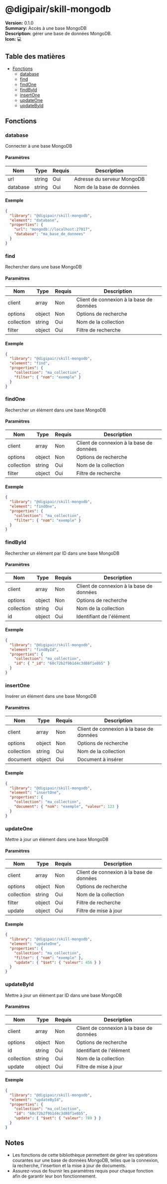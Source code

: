 # @digipair/skill-mongodb

**Version:** 0.1.0  
**Summary:** Accès à une base MongoDB  
**Description:** gérer une base de données MongoDB.  
**Icon:** 💻

## Table des matières

- [Fonctions](#fonctions)
  - [database](#database)
  - [find](#find)
  - [findOne](#findOne)
  - [findById](#findById)
  - [insertOne](#insertOne)
  - [updateOne](#updateOne)
  - [updateById](#updateById)

## Fonctions

### database

Connecter à une base MongoDB

#### Paramètres

| Nom      | Type   | Requis | Description                |
| -------- | ------ | ------ | -------------------------- |
| url      | string | Oui    | Adresse du serveur MongoDB |
| database | string | Oui    | Nom de la base de données  |

#### Exemple

```json
{
  "library": "@digipair/skill-mongodb",
  "element": "database",
  "properties": {
    "url": "mongodb://localhost:27017",
    "database": "ma_base_de_donnees"
  }
}
```

### find

Rechercher dans une base MongoDB

#### Paramètres

| Nom        | Type   | Requis | Description                              |
| ---------- | ------ | ------ | ---------------------------------------- |
| client     | array  | Non    | Client de connexion à la base de données |
| options    | object | Non    | Options de recherche                     |
| collection | string | Oui    | Nom de la collection                     |
| filter     | object | Oui    | Filtre de recherche                      |

#### Exemple

```json
{
  "library": "@digipair/skill-mongodb",
  "element": "find",
  "properties": {
    "collection": "ma_collection",
    "filter": { "nom": "exemple" }
  }
}
```

### findOne

Rechercher un élément dans une base MongoDB

#### Paramètres

| Nom        | Type   | Requis | Description                              |
| ---------- | ------ | ------ | ---------------------------------------- |
| client     | array  | Non    | Client de connexion à la base de données |
| options    | object | Non    | Options de recherche                     |
| collection | string | Oui    | Nom de la collection                     |
| filter     | object | Oui    | Filtre de recherche                      |

#### Exemple

```json
{
  "library": "@digipair/skill-mongodb",
  "element": "findOne",
  "properties": {
    "collection": "ma_collection",
    "filter": { "nom": "exemple" }
  }
}
```

### findById

Rechercher un élément par ID dans une base MongoDB

#### Paramètres

| Nom        | Type   | Requis | Description                              |
| ---------- | ------ | ------ | ---------------------------------------- |
| client     | array  | Non    | Client de connexion à la base de données |
| options    | object | Non    | Options de recherche                     |
| collection | string | Oui    | Nom de la collection                     |
| id         | object | Oui    | Identifiant de l'élément                 |

#### Exemple

```json
{
  "library": "@digipair/skill-mongodb",
  "element": "findById",
  "properties": {
    "collection": "ma_collection",
    "id": { "_id": "60c72b2f9b1d4c3d88f1e8b5" }
  }
}
```

### insertOne

Insérer un élément dans une base MongoDB

#### Paramètres

| Nom        | Type   | Requis | Description                              |
| ---------- | ------ | ------ | ---------------------------------------- |
| client     | array  | Non    | Client de connexion à la base de données |
| options    | object | Non    | Options de recherche                     |
| collection | string | Oui    | Nom de la collection                     |
| document   | object | Oui    | Document à insérer                       |

#### Exemple

```json
{
  "library": "@digipair/skill-mongodb",
  "element": "insertOne",
  "properties": {
    "collection": "ma_collection",
    "document": { "nom": "exemple", "valeur": 123 }
  }
}
```

### updateOne

Mettre à jour un élément dans une base MongoDB

#### Paramètres

| Nom        | Type   | Requis | Description                              |
| ---------- | ------ | ------ | ---------------------------------------- |
| client     | array  | Non    | Client de connexion à la base de données |
| options    | object | Non    | Options de recherche                     |
| collection | string | Oui    | Nom de la collection                     |
| filter     | object | Oui    | Filtre de recherche                      |
| update     | object | Oui    | Filtre de mise à jour                    |

#### Exemple

```json
{
  "library": "@digipair/skill-mongodb",
  "element": "updateOne",
  "properties": {
    "collection": "ma_collection",
    "filter": { "nom": "exemple" },
    "update": { "$set": { "valeur": 456 } }
  }
}
```

### updateById

Mettre à jour un élément par ID dans une base MongoDB

#### Paramètres

| Nom        | Type   | Requis | Description                              |
| ---------- | ------ | ------ | ---------------------------------------- |
| client     | array  | Non    | Client de connexion à la base de données |
| options    | object | Non    | Options de recherche                     |
| id         | string | Oui    | Identifiant de l'élément                 |
| collection | string | Oui    | Nom de la collection                     |
| update     | object | Oui    | Filtre de mise à jour                    |

#### Exemple

```json
{
  "library": "@digipair/skill-mongodb",
  "element": "updateById",
  "properties": {
    "collection": "ma_collection",
    "id": "60c72b2f9b1d4c3d88f1e8b5",
    "update": { "$set": { "valeur": 789 } }
  }
}
```

## Notes

- Les fonctions de cette bibliothèque permettent de gérer les opérations courantes sur une base de données MongoDB, telles que la connexion, la recherche, l'insertion et la mise à jour de documents.
- Assurez-vous de fournir les paramètres requis pour chaque fonction afin de garantir leur bon fonctionnement.
